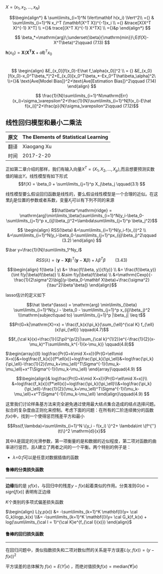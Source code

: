 $X = (x_1,x_2,\ldots,x_N)$

$$\begin{align*} &  \sum\limits_{i=1}^N \Vert\mathbf  h(x_i) \Vert^2\\  ={} & \sum\limits_{i=1}^N x_i^T (\mathbf{X^T X})^{-1}x_i  \\ ={} &trace[X(X^T X)^{-1} X^T] \\ ={}&  trace[(X^T X)^{-1} X^TX] \\ ={}&p \end{align*}  $$

$$ \beta_*=\mathrm{arg}\;\underset{\beta}{\mathrm{min}}\;E(f(X)-X^T\beta)^2\qquad (7.13) $$

$\mathbf h(x_0)=\mathbf X(\mathbf {X^TX}+\alpha\mathbf I)^Tx_0$

 $$ \begin{align} &E_{x_0}[f(x_0)-E\hat f_\alpha(x_0)]^2  \\ = {} &E_{x_0}[f(x_0)-x_0^T\beta_*]^2+E_{x_0}[x_0^T\beta_*-Ex_0^T\hat\beta_\alpha]^2\ \\={}& \text{Ave[Model Bias]}^2+\text{Ave[Estimation Bias]}^2\qquad (7.14) \end{align} $$

$$ \frac{1}{N}\sum\limits_{i=1}^N\mathrm{Err}(x_i)=\sigma_\varepsilon^2+\frac{1}{N}\sum\limits_{i=1}^N[f(x_i)-E\hat f(x_i)]^2+\frac{p}{N}\sigma_\varepsilon^2\qquad (7.12)$$



## 线性回归模型和最小二乘法

| **原文** | The Elements of Statistical Learning |
| ------ | ------------------------------------ |
| 翻译     | Xiaogang Xu                          |
| 时间     | 2017-2-20                            |

正如第二章介绍的那样，我们有输入向量$X^T = (X_1,X_2,\ldots,X_p)$,而且想要预测实数值的输出$Y$。线性模型有如下形式$$f(X) = \beta_0 + \sum\limits_{j=1}^p X_j\beta_j \qquad(3.1) $$

线性模型要么假设回归函数是线性的，要么假设线性模型是一个合理的近似。在这里$\beta_j$是位置的参数或者系数，变量$X_j$可以有下列不同的来源

$$\hat\beta^\mathrm{ridge} = \mathrm{arg}\min\limits_\beta{\sum\limits_{i=1}^N(y_i-\beta_0-\sum\limits_{j=1}^p x_{ij}\beta_j)^2+\lambda\sum\limits_{j=1}^p \beta_j^2}$$

$$ \begin{align} RSS(\beta) &=\sum\limits_{i=1}^N(y_i-f(x_i))^2 \\  &=\sum\limits_{i=1}^N(y_i-\beta_0-\sum\limits_{j=1}^px_{ij}\beta_j)^2\qquad (3.2) \end{align} $$

$\bar y=\frac{1}{N}\sum\limits_1^Ny_i$

$$ RSS(\lambda)=(\mathbf{y}-\mathbf{X}\mathbf{\beta})^T(\mathbf{y}-\mathbf{X}\beta)+\lambda\beta^T\beta \qquad (3.43) $$

$$\begin{align} f(\beta | y) &= \frac{f(\beta, y)}{f(y)} \\ &= \frac{f(\beta,y)}{\int f(y|\beta)f(\beta)} \\ &\sim f(y|\beta)f(\beta) \\ &=\mathrm{Cexp}{-\frac{1}{2\sigma^2}\big[(y-\beta_0-\mathbf X\beta)+\frac{\sigma^2}{\tau^2}\beta'\beta]} \end{align}$$

lasso估计的定义如下

$$\hat \beta^{lasso} = \mathrm{arg} \min\limits_{\beta} \sum\limits_{i=1}^N(y_i - \beta_0 - \sum\limits_{j=1}^p x_{ij}\beta_j)^2 \\\mathrm{subject\quad to} \sum\limits_{j=1}^p |\beta_j| \leq t$$





$$Pr(G=k|\mathrm{X}=x) = \frac{f_k(x)\pi_k}{\sum_{\ell}^{\cal K} f_{\ell}(x)\pi_{\ell}} \qquad(4.7)$$

$$f_{\cal k}(x)=\frac{1}{(2\pi)^{p/2}|\sum_{\cal k}^{1/2}}e^{-\frac{1}{2}(x-\mu_k)^T\sum\limits_k^{-1}(x-\mu_k)} \qquad(4.8)$$

$\begin{array}{ll} log\frac{Pr(G=k\mid X=x)}{Pr(G=\ell\mid X=x)}&=log\frac{f_k(x)}{f*\ell(x)}+log\frac{\pi_k}{\pi_\ell}&=log\frac{\pi_k}{\pi_\ell}-\frac{1}{2}(\mu_k+\mu_\ell)^T\Sigma^{-1}(\mu_k-\mu_\ell)+x^T\Sigma^{-1}(\mu_k-\mu_\ell) \end{array}\qquad(4.9) $$

$$\begin{align}& log\frac{Pr(G=k\mid X=x)}{Pr(G=\ell\mid X=x)}\\ &=log\frac{f_k(x)}{f*\ell(x)}+log\frac{\pi_k}{\pi_\ell}\\&=log\frac{\pi_k}{\pi_\ell}-\frac{1}{2}(\mu_k+\mu_\ell)^T\Sigma^{-1}(\mu_k-\mu_\ell)+x^T\Sigma^{-1}(\mu_k-\mu_\ell) \end{align}\qquad(4.9) $$



这里我们讨论样条基方法来完全避免通过使用最大结点集合造成的结点选择问题。拟合的复杂度由正则化来控制。考虑下面的问题：在所有的二阶连续微分的函数$f(x)$中，找到一个使得惩罚残差平方和最小

$$Rss(f,\lambda)=\sum\limits_{i=1}^N \{y_i - f(x_i) \}^2+ \lambda\int \{f^{''}(t)\}^2 \mathrm{d}{x}$$

其中$\lambda$是固定的光滑参数，第一项衡量的是和数据的近似程度，第二项对函数的曲率进行惩罚，且$\lambda$建立了两者之间的一个平衡。两个特别的例子是：

* $\lambda$=0:$f$可以是任意对数据插值的函数

#### 鲁棒的分类损失函数

-----------

**边缘**指的是 $yf(x)$，与回归中的残差$y-f(x)$起着类似的作用。分类准则$G(x) = sign[f(x)]$ 表明有正边缘

$K$个类别的多项式偏差损失函数

$\begin{align} L(y,p(x)) &= -\sum\limits_{k=1}^K \mathbf{I}(y= \cal G_k)logp_k(x) \\&= -\sum\limits_{k=1}^K \mathbf{I}(y= \cal G_k)f_k(x) + log(\sum\limits_{\cal l = 1}^{\cal K}e^{f_{\cal l}(x)}) \end{align}$

#### 鲁棒的回归损失函数

--------------

在回归问题中，类似指数损失和二项对数似然的关系是平方误差$L(y,f(x))=(y-f(x))^2$ 

平方误差的总体解为 $f(x) = E(Y|x)$ ，而绝对值损失$f(x)=\mathrm{median}(\mathbf{Y}|x)$  



